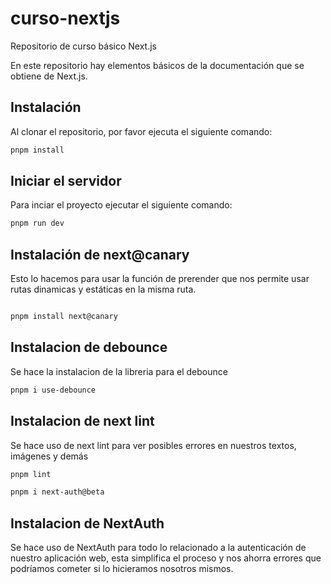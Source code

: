 # curso-nextjs

Repositorio de curso básico Next.js

En este repositorio hay elementos básicos de la documentación que se obtiene de Next.js.

## Instalación

Al clonar el repositorio, por favor ejecuta el siguiente comando:

```bash
pnpm install
```

## Iniciar el servidor

Para inciar el proyecto ejecutar el siguiente comando:

```bash
pnpm run dev
```

## Instalación de next@canary 

Esto lo hacemos para usar la función de prerender que nos permite usar 
rutas dinamicas y estáticas en la misma ruta. 

```bash

pnpm install next@canary 
```
## Instalacion de debounce

Se hace la instalacion de la libreria para el debounce

```bash
pnpm i use-debounce
```
## Instalacion de next lint

Se hace uso de next lint para ver posibles errores en nuestros textos, imágenes y demás

```bash
pnpm lint
```
```bash
pnpm i next-auth@beta
```
## Instalacion de NextAuth

Se hace uso de NextAuth para todo lo relacionado a la autenticación de nuestro aplicación web, esta simplifica el proceso y nos ahorra errores que podríamos cometer si lo hicieramos nosotros mismos. 

```bash